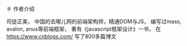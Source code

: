 ＃ 作者介绍

司徒正美， 中国的去哪儿网的前端架构师，精通DOM与JS， 编写过mass, avalon, anus等前端框架， 著有《javascript框架设计》一书， 在 https://www.cnblogs.com/ 写了800多篇博文 